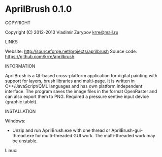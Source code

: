 AprilBrush 0.1.0
================

COPYRIGHT

Copyright (C) 2012-2013 Vladimir Zarypov <krre@mail.ru>

LINKS

Website: http://sourceforge.net/projects/aprilbrush
Source code: https://github.com/krre/aprilbrush

INFORMATION

AprilBrush is a Qt-based cross-platform application for digital painting with
support for layers, brush libraries and multi-page. It is written in
C++/JavaScript/QML languages and has own platform independent interface.
The program saves the image files in the format OpenRaster and can also
export them to PNG. Required a pressure sentive input device (graphic tablet).

INSTALLATION

Windows:

 - Unzip and run AprilBrush.exe with one thread or AprilBrush-gui-thread.exe
   for multi-threaded GUI work. The multi-threaded work may be unstable.

Linux:
